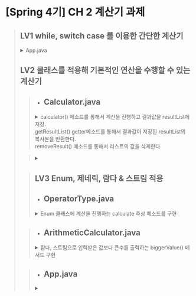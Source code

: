# [Spring 4기] CH 2 계산기 과제

> ## LV1 while, switch case 를 이용한 간단한 계산기
> <details>
> <summary>App.java</summary>
>
> ![LV1_App](https://github.com/user-attachments/assets/42e1bbb4-bd89-4f47-b38f-60fa1e2925a1)
> </details>
>
> ## LV2 클래스를 적용해 기본적인 연산을 수행할 수 있는 계산기
>>  + ## **Calculator.java**<br>
>>   <details>
>>   <summary>
>>   calculator() 메소드를 통해서 계산을 진행하고 결과값을 resultList에 저장.<br>
>>   getResultList() getter메소드를 통해서 결과값이 저장된 resultList의 복사본을 반환한다.<br>
>>   removeResult() 메소드를 통해서 리스트의 값을 삭제한다
>>   </summary>
>>
>>   ![LV2_Calculator](https://github.com/user-attachments/assets/d29305ad-7592-463e-ab9c-d0c1f03fe25c)
>>   </details>
>
>>  <details>
>> + ## **App.java**<br>
>>  <summary></summary>
>>
>>  ![LV2_App](https://github.com/user-attachments/assets/7bca3e16-5888-44ed-ba00-3aa3674fc968)
>>  </details>
>
>> ## LV3 Enum, 제네릭, 람다 & 스트림 적용
>> + ## **OperatorType.java**<br>
>><details>
>> <summary>Enum 클래스에 계산을 진행하는 calculate 추상 메소드를 구현</summary>
>>
>>![LV3_OperatorType](https://github.com/user-attachments/assets/dc5bfa95-47f0-4a1e-a815-2111cb8993e4)
>></details>
>
>> + ## **ArithmeticCalculator.java**<br>
>><details>
>> <summary>람다, 스트림으로 입력받은 값보다 큰수를 출력하는 biggerValue() 메서드 구현</summary>
>>
>>![LV3_ArithmeticCalculator](https://github.com/user-attachments/assets/1769aea1-aee0-4a02-9ea6-265f2d6b264a)
>></details>
>
>> + ## **App.java**<br>
>><details>
>><summary></summary>
>>
>>![LV3_Apppng](https://github.com/user-attachments/assets/469d885f-8607-4e4c-8ac5-f99bf9daaff0)
>></details>
